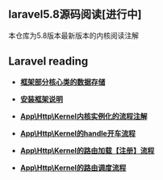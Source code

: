 
## laravel5.8源码阅读[进行中]
本仓库为5.8版本最新版本的内核阅读注解

## Laravel reading
- **[框架部分核心类的数据存储](document/app.md)**


- **[安装框架说明](document/crud.md)**
- **[App\Http\Kernel内核实例化的流程注解](document/web.md)**
- **[App\Http\Kernel的handle开车流程](document/handle.md)**
- **[App\Http\Kernel的路由加载【注册】流程](document/route.md)**
- **[App\Http\Kernel的路由调度流程](document/dispatch.md)**




